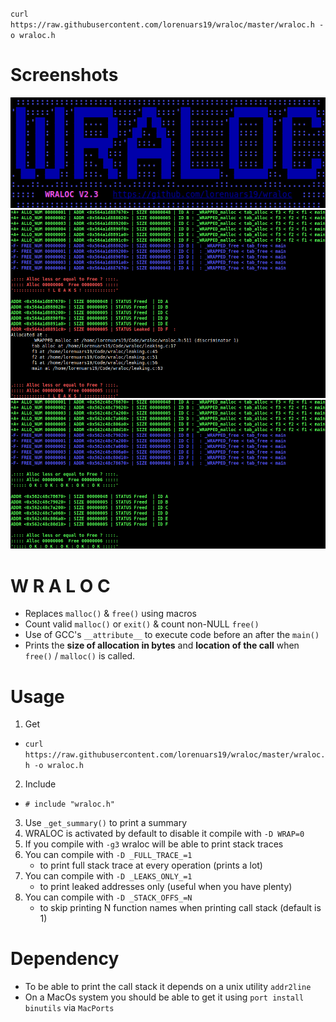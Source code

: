 `curl https://raw.githubusercontent.com/lorenuars19/wraloc/master/wraloc.h -o wraloc.h`
# Screenshots
<img src="wraloc_logo.png">
<img src="wraloc_leaking.png">
<img src="wraloc_ok.png">

# W R A L O C
- Replaces `malloc()` & `free()` using macros
- Count valid `malloc()` or `exit()` & count non-NULL `free()`
- Use of GCC's `__attribute__` to execute code before an after the `main()`
- Prints the **size of allocation in bytes** and **location of the call** when `free()` / `malloc()` is called.

# Usage
1. Get
  - `curl https://raw.githubusercontent.com/lorenuars19/wraloc/master/wraloc.h -o wraloc.h`
2. Include
  - ` # include "wraloc.h" `
3. Use ` _get_summary() ` to print a summary
4. WRALOC is activated by default to disable it compile with ` -D WRAP=0 `
5. If you compile with ` -g3 ` wraloc will be able to print stack traces
6. You can compile with ` -D _FULL_TRACE_=1 `
	- to print full stack trace at every operation (prints a lot)
7. You can compile with ` -D _LEAKS_ONLY_=1 `
	- to print leaked addresses only (useful when you have plenty)
8. You can compile with ` -D _STACK_OFFS_=N `
	- to skip printing N function names when printing call stack (default is 1)
# Dependency
- To be able to print the call stack it depends on a unix utility `addr2line`
- On a MacOs system you should be able to get it using `port install binutils` via `MacPorts`
